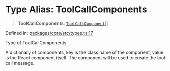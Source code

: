 # Type Alias: ToolCallComponents

> **ToolCallComponents**: [`ToolCallComponent`](ToolCallComponent.md)[]

Defined in: [packages/core/src/types.ts:17](https://github.com/GeoDaCenter/openassistant/blob/2cb8f20a901f3385efeb40778248119c5e49db78/packages/core/src/types.ts#L17)

Type of ToolCallComponents

A dictionary of components, key is the class name of the component, value is the React component itself.
The component will be used to create the tool call message.

